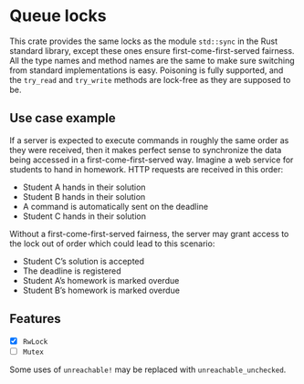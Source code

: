 # Queue locks

This crate provides the same locks as the module `std::sync` in the Rust standard library, except these ones ensure first-come-first-served fairness. All the type names and method names are the same to make sure switching from standard implementations is easy. Poisoning is fully supported, and the `try_read` and `try_write` methods are lock-free as they are supposed to be.

## Use case example

If a server is expected to execute commands in roughly the same order as they were received, then it makes perfect sense to synchronize the data being accessed in a first-come-first-served way. Imagine a web service for students to hand in homework. HTTP requests are received in this order:

* Student A hands in their solution
* Student B hands in their solution
* A command is automatically sent on the deadline
* Student C hands in their solution

Without a first-come-first-served fairness, the server may grant access to the lock out of order which could lead to this scenario:

* Student C’s solution is accepted
* The deadline is registered
* Student A’s homework is marked overdue
* Student B’s homework is marked overdue

## Features

* [x] `RwLock`
* [ ] `Mutex`

Some uses of `unreachable!` may be replaced with `unreachable_unchecked`.
